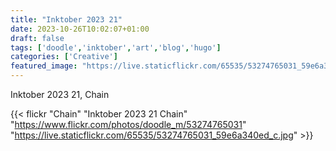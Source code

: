 ```yaml
---
title: "Inktober 2023 21"
date: 2023-10-26T10:02:07+01:00
draft: false
tags: ['doodle','inktober','art','blog','hugo']
categories: ['Creative']
featured_image: "https://live.staticflickr.com/65535/53274765031_59e6a340ed_c.jpg"
---
```


Inktober 2023 21, Chain


{{< flickr "Chain"
           "Inktober 2023 21 Chain"
           "https://www.flickr.com/photos/doodle_m/53274765031"
           "https://live.staticflickr.com/65535/53274765031_59e6a340ed_c.jpg" >}}

